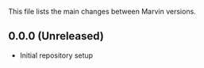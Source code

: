 This file lists the main changes between Marvin versions.

## 0.0.0 (Unreleased)

* Initial repository setup
